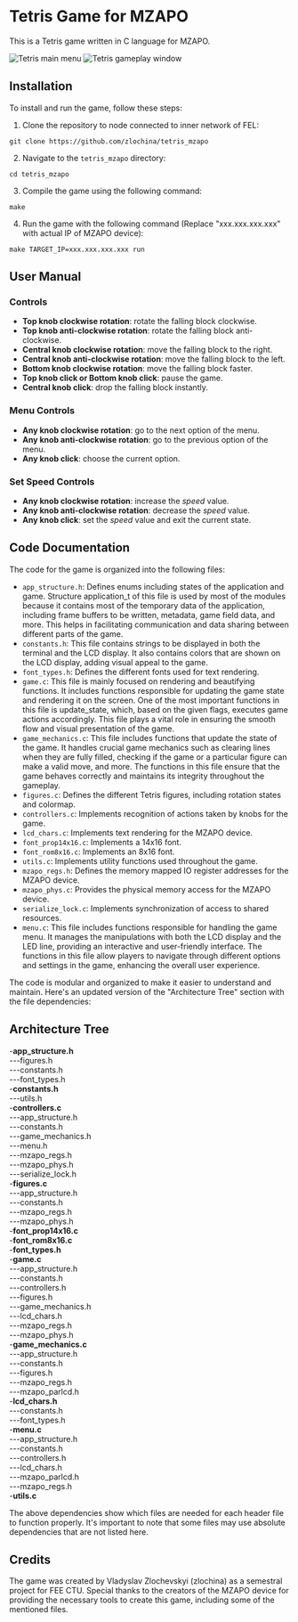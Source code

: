 # Tetris Game for MZAPO

This is a Tetris game written in C language for MZAPO.

![Tetris main menu](https://s3.eu-west-2.amazonaws.com/zlochinus.aws.bucket/public+access/github_pics/IMG_2156.jpg)
![Tetris gameplay window](https://s3.eu-west-2.amazonaws.com/zlochinus.aws.bucket/public+access/github_pics/IMG_2154.jpg)

## Installation

To install and run the game, follow these steps:

1. Clone the repository to node connected to inner network of FEL:

```
git clone https://github.com/zlochina/tetris_mzapo
```

2. Navigate to the `tetris_mzapo` directory:

```
cd tetris_mzapo
```

3. Compile the game using the following command:

```
make
```

4. Run the game with the following command (Replace "xxx.xxx.xxx.xxx" with actual IP of MZAPO device):

```
make TARGET_IP=xxx.xxx.xxx.xxx run
```

## User Manual

### Controls

- **Top knob clockwise rotation**: rotate the falling block clockwise.
- **Top knob anti-clockwise rotation**: rotate the falling block anti-clockwise.
- **Central knob clockwise rotation**: move the falling block to the right.
- **Central knob anti-clockwise rotation**: move the falling block to the left.
- **Bottom knob clockwise rotation**: move the falling block faster.
- **Top knob click or Bottom knob click**: pause the game.
- **Central knob click**: drop the falling block instantly.

### Menu Controls

- **Any knob clockwise rotation**: go to the next option of the menu.
- **Any knob anti-clockwise rotation**: go to the previous option of the menu.
- **Any knob click**: choose the current option.

### Set Speed Controls

- **Any knob clockwise rotation**: increase the *speed* value.
- **Any knob anti-clockwise rotation**: decrease the *speed* value.
- **Any knob click**: set the *speed* value and exit the current state.

## Code Documentation

The code for the game is organized into the following files:
- `app_structure.h`: Defines enums including states of the application and game. Structure application_t of this file is used by most of the modules because it contains most of the temporary data of the application, including frame buffers to be written, metadata, game field data, and more. This helps in facilitating communication and data sharing between different parts of the game.
- `constants.h`:  This file contains strings to be displayed in both the terminal and the LCD display. It also contains colors that are shown on the LCD display, adding visual appeal to the game.
- `font_types.h`: Defines the different fonts used for text rendering.
- `game.c`: This file is mainly focused on rendering and beautifying functions. It includes functions responsible for updating the game state and rendering it on the screen. One of the most important functions in this file is update_state, which, based on the given flags, executes game actions accordingly. This file plays a vital role in ensuring the smooth flow and visual presentation of the game.
- `game_mechanics.c`: This file includes functions that update the state of the game. It handles crucial game mechanics such as clearing lines when they are fully filled, checking if the game or a particular figure can make a valid move, and more. The functions in this file ensure that the game behaves correctly and maintains its integrity throughout the gameplay.
- `figures.c`: Defines the different Tetris figures, including rotation states and colormap.
- `controllers.c`: Implements recognition of actions taken by knobs for the game.
- `lcd_chars.c`: Implements text rendering for the MZAPO device.
- `font_prop14x16.c`: Implements a 14x16 font.
- `font_rom8x16.c`: Implements an 8x16 font.
- `utils.c`: Implements utility functions used throughout the game.
- `mzapo_regs.h`: Defines the memory mapped IO register addresses for the MZAPO device.
- `mzapo_phys.c`: Provides the physical memory access for the MZAPO device.
- `serialize_lock.c`: Implements synchronization of access to shared resources.
- `menu.c`: This file includes functions responsible for handling the game menu. It manages the manipulations with both the LCD display and the LED line, providing an interactive and user-friendly interface. The functions in this file allow players to navigate through different options and settings in the game, enhancing the overall user experience.

The code is modular and organized to make it easier to understand and maintain.
Here's an updated version of the "Architecture Tree" section with the file dependencies:

## Architecture Tree
-**app_structure.h**  
---figures.h  
---constants.h  
---font_types.h  
-**constants.h**  
---utils.h  
-**controllers.c**  
---app_structure.h  
---constants.h  
---game_mechanics.h  
---menu.h  
---mzapo_regs.h  
---mzapo_phys.h  
---serialize_lock.h  
-**figures.c**  
---app_structure.h  
---constants.h  
---mzapo_regs.h  
---mzapo_phys.h  
-**font_prop14x16.c**  
-**font_rom8x16.c**  
-**font_types.h**  
-**game.c**  
---app_structure.h  
---constants.h  
---controllers.h  
---figures.h  
---game_mechanics.h  
---lcd_chars.h  
---mzapo_regs.h  
---mzapo_phys.h  
-**game_mechanics.c**  
---app_structure.h  
---constants.h  
---figures.h  
---mzapo_regs.h  
---mzapo_parlcd.h  
-**lcd_chars.h**  
---constants.h  
---font_types.h  
-**menu.c**  
---app_structure.h  
---constants.h  
---controllers.h  
---lcd_chars.h  
---mzapo_parlcd.h  
---mzapo_regs.h  
-**utils.c**

The above dependencies show which files are needed for each header file to function properly. It's important to note that some files may use absolute dependencies that are not listed here.

## Credits

The game was created by Vladyslav Zlochevskyi (zlochina) as a semestral project for FEE CTU. Special thanks to the creators of the MZAPO device for providing the necessary tools to create this game, including some of the mentioned files.
